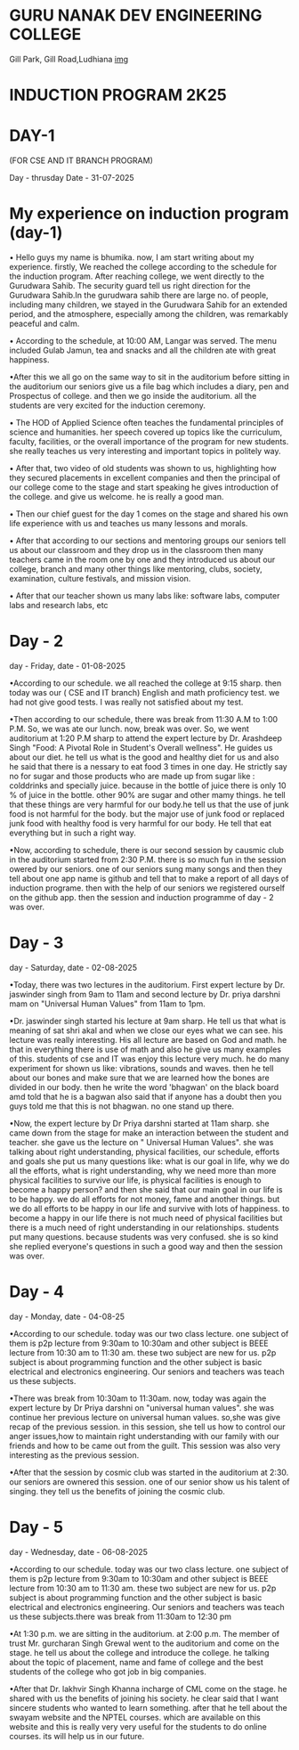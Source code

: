 # GURU NANAK DEV ENGINEERING COLLEGE
   Gill Park, Gill Road,Ludhiana
   [img](http://share.google/images/KokcoNiv7MfvH18BK)
# INDUCTION PROGRAM 2K25
# DAY-1
(FOR CSE AND IT BRANCH PROGRAM)


Day - thrusday
Date - 31-07-2025
# My experience on induction program (day-1)


• Hello guys my name is bhumika. now, I am start writing about my experience. firstly, We reached the college according to the schedule for the induction program. After reaching college, we went directly to the Gurudwara Sahib. The security guard tell us right direction for the Gurudwara Sahib.In the gurudwara sahib there are large no. of people, including many children, we stayed in the Gurudwara Sahib for an extended period, and the atmosphere, especially among the children, was remarkably peaceful and calm.

 • According to the schedule, at 10:00 AM, Langar was served. The menu included Gulab Jamun, tea and snacks and all the children ate with great happiness.
 
 •After this we all go on the same way to sit in the auditorium before sitting in the auditorium our seniors give us a file bag which includes a diary, pen and Prospectus of college. and then we go inside the auditorium. all the students are very excited for the induction ceremony.

  • The HOD of Applied Science often teaches the fundamental principles of science and humanities. her speech covered up topics like the curriculum, faculty, facilities, or the overall importance of the program for new students. she really teaches us very interesting and important topics in politely way.

  • After that, two video of old students was shown to us, highlighting how they secured placements in excellent companies and then the principal of our college come to the stage and start speaking he gives introduction of the college. and give us welcome. he is really a good man.

 • Then our chief guest for the day 1 comes on the stage and shared his own life experience with us and teaches us many lessons and morals. 

 • After that according to our sections and mentoring groups our seniors tell us about our classroom and they drop us in the classroom then many teachers came in the room one by one  and they introduced us about our college, branch and many other things like mentoring, clubs, society, examination, culture festivals, and mission vision. 

 • After that our teacher shown us many labs like: software labs, computer labs and research labs, etc 

# Day - 2
day - Friday, date - 01-08-2025

•According to our schedule. we all reached the college at 9:15 sharp. then today was our ( CSE and IT branch) English and math proficiency test. we had not give good tests. I was really not satisfied about my test.

•Then according to our schedule, there was break from 11:30 A.M to 1:00 P.M. So, we was ate our lunch. now, break was over. So, we went auditorium at 1:20 P.M sharp to attend the expert lecture by Dr. Arashdeep Singh "Food: A Pivotal Role in Student's Overall wellness". He guides us about our diet. he tell us what is the good and healthy diet for us and also he said that there is a nessary to eat food 3 times in one day. He strictly say no for sugar and those products who are made up from sugar like : colddrinks and specially juice. because in the bottle of  juice there is only 10 % of juice in the bottle. other 90% are sugar and other mamy things. he tell that these things are very harmful for our body.he tell us that the use of junk food is not harmful for the body. but the major use of junk food or replaced junk food with healthy food is very harmful for our body. He tell that eat everything but in such a right way.

•Now, according to schedule, there is our second session by causmic club in the auditorium started from 2:30 P.M. there is so much fun in the session owered by our seniors. one of our seniors sung many songs and then they tell about one app name is github and tell that to make a report of all days of induction programe. then with the help of our seniors we registered ourself on the github app. then the session and induction programme of day - 2 was over.

# Day - 3
day - Saturday, date - 02-08-2025

•Today, there was two lectures in the auditorium. First expert lecture by Dr. jaswinder singh from 9am to 11am and second lecture by Dr. priya darshni mam on "Universal Human Values" from 11am to 1pm.

•Dr. jaswinder singh started his lecture at 9am sharp. He tell us  that what is meaning of sat shri akal and when we close our eyes what we can see. his lecture was really interesting. His all lecture are based on God and math. he  that in everything there is use of math and also he give us many examples of this. students of cse and IT was enjoy this lecture very much.  he do many experiment for shown us like: vibrations, sounds and waves. then he tell about our bones and make sure that we are learned how the bones are divided in our body. then he write the word 'bhagwan' on the black board amd told that he is a bagwan also said that if anyone has a doubt then you guys told me that this is not bhagwan. no one stand up there.

•Now,  the expert lecture by Dr Priya darshni started at 11am sharp. she came down from the stage for make an interaction between the student and teacher. she gave us  the lecture on " Universal Human Values". she was talking about right understanding, physical facilities, our schedule, efforts and goals she put us many questions like: what is our goal in life, why we do all the efforts, what is right understanding, why we need more than more physical facilities to survive our life, is physical facilities is enough to become a happy person? and then she said that our main goal in our life is to be happy. we do all efforts for not money, fame and another things.  but we do all efforts to be happy in our life and survive with lots of happiness. to become a happy in our life  there is not much need of physical facilities but there is a much need of right understanding in our relationships. students put many questions. because students was very confused. she is so kind she replied everyone's questions in such a good way and then the session was over.

# Day - 4
day - Monday, date - 04-08-25

•According to our schedule. today was our two class lecture. one subject  of them is p2p lecture from 9:30am to 10:30am and other subject is BEEE lecture from 10:30 am to 11:30 am. these two subject are new for us. p2p subject is about programming function and the other subject is basic electrical and electronics engineering. Our seniors and teachers was teach us these subjects.

•There was break from 10:30am to 11:30am. now, today was again the expert lecture by Dr Priya darshni on "universal human values". she was continue her previous lecture on universal human values. so,she was give recap of the previous session. in this session, she tell us how to control our anger issues,how to maintain right understanding with our family with our friends and how to be came out from the guilt. This session was also very interesting as the previous session.

•After that the session by cosmic club was started in the auditorium at 2:30. our seniors are ownered  this session. one of our senior show us his talent of singing. they tell us the benefits of joining the cosmic club.

# Day - 5
day - Wednesday, date - 06-08-2025

•According to our schedule. today was our two class lecture. one subject  of them is p2p lecture from 9:30am to 10:30am and other subject is BEEE lecture from 10:30 am to 11:30 am. these two subject are new for us. p2p subject is about programming function and the other subject is basic electrical and electronics engineering. Our seniors and teachers was teach us these subjects.there was break from 11:30am to 12:30 pm 

•At 1:30 p.m. we are sitting in the auditorium. at 2:00 p.m. The member of trust Mr. gurcharan Singh Grewal went to the auditorium and come on the stage. he tell us about the college and introduce the college. he talking about the topic of placement, name and fame of college and the best students of the college who got job in big companies.

•After that Dr. lakhvir Singh Khanna incharge of CML come on the stage.  he shared with us the benefits of joining his society. he clear said that I want sincere students who wanted to learn something. after that he tell about the swayam website and the NPTEL courses. which are available on this website and this is really very very useful for the students to do online courses.  its will help us in our future.



